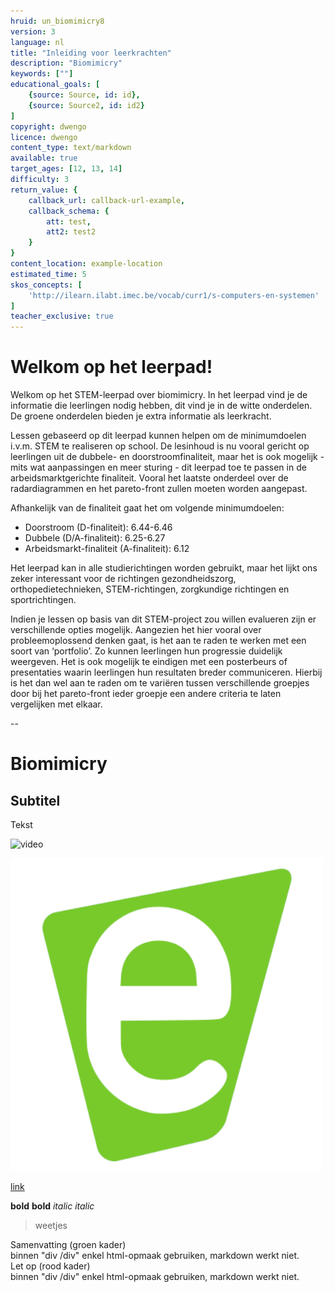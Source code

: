 ```yaml
---
hruid: un_biomimicry8
version: 3
language: nl
title: "Inleiding voor leerkrachten"
description: "Biomimicry"
keywords: [""]
educational_goals: [
    {source: Source, id: id}, 
    {source: Source2, id: id2}
]
copyright: dwengo
licence: dwengo
content_type: text/markdown
available: true
target_ages: [12, 13, 14]
difficulty: 3
return_value: {
    callback_url: callback-url-example,
    callback_schema: {
        att: test,
        att2: test2
    }
}
content_location: example-location
estimated_time: 5
skos_concepts: [
    'http://ilearn.ilabt.imec.be/vocab/curr1/s-computers-en-systemen'
]
teacher_exclusive: true
---
```


# Welkom op het leerpad! 

Welkom op het STEM-leerpad over biomimicry. In het leerpad vind je de informatie die leerlingen nodig hebben, dit vind je in de witte onderdelen. De groene onderdelen bieden je extra informatie als leerkracht. 

Lessen gebaseerd op dit leerpad kunnen helpen om de minimumdoelen i.v.m. STEM te realiseren op school. De lesinhoud is nu vooral gericht op leerlingen uit de dubbele- en doorstroomfinaliteit, maar het is ook mogelijk - mits wat aanpassingen en meer sturing - dit leerpad toe te passen in de arbeidsmarktgerichte finaliteit. Vooral het laatste onderdeel over de radardiagrammen en het pareto-front zullen moeten worden aangepast.

Afhankelijk van de finaliteit gaat het om volgende minimumdoelen:
* Doorstroom (D-finaliteit): 6.44-6.46
* Dubbele (D/A-finaliteit): 6.25-6.27
* Arbeidsmarkt-finaliteit (A-finaliteit): 6.12

Het leerpad kan in alle studierichtingen worden gebruikt, maar het lijkt ons zeker interessant voor de richtingen gezondheidszorg, orthopedietechnieken, STEM-richtingen, zorgkundige richtingen en sportrichtingen.

Indien je lessen op basis van dit STEM-project zou willen evalueren zijn er verschillende opties mogelijk. Aangezien het hier vooral over probleemoplossend denken gaat, is het aan te raden te werken met een soort van ‘portfolio’. Zo kunnen leerlingen hun progressie duidelijk weergeven. Het is ook mogelijk te eindigen met een posterbeurs of presentaties waarin leerlingen hun resultaten breder communiceren. Hierbij is het dan wel aan te raden om te variëren tussen verschillende groepjes door bij het pareto-front ieder groepje een andere criteria te laten vergelijken met elkaar.




--
# Biomimicry

## Subtitel

Tekst

![](@youtube/https://www.youtube.com/embed/EsYs4k41U6w "video")

![](embed/dwengo.png "afbeelding")

[link](embed/dwenguino_elektrischschema.pdf "pdf")

**bold** __bold__
*italic* _italic_

> weetjes

<div class="alert alert-box alert-success">
Samenvatting (groen kader)<br>
binnen "div /div" enkel html-opmaak gebruiken, markdown werkt niet. 
</div>

<div class="alert alert-box alert-danger">
Let op (rood kader)<br>
binnen "div /div" enkel html-opmaak gebruiken, markdown werkt niet. 
</div>
